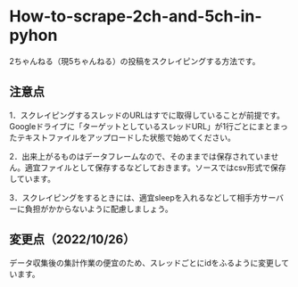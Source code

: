 # How-to-scrape-2ch-and-5ch-in-pyhon

2ちゃんねる（現5ちゃんねる）の投稿をスクレイピングする方法です。

## 注意点
1．スクレイピングするスレッドのURLはすでに取得していることが前提です。Googleドライブに「ターゲットとしているスレッドURL」が1行ごとにまとまったテキストファイルをアップロードした状態で始めてください。

2．出来上がるものはデータフレームなので、そのままでは保存されていません。適宜ファイルとして保存するなどしておきます。ソースではcsv形式で保存しています。

3．スクレイピングをするときには、適宜sleepを入れるなどして相手方サーバーに負担がかからないように配慮しましょう。

## 変更点（2022/10/26）
データ収集後の集計作業の便宜のため、スレッドごとにidをふるように変更しています。
